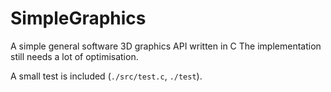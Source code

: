 SimpleGraphics
===
A simple general software 3D graphics API written in C
The implementation still needs a lot of optimisation.

A small test is included (`./src/test.c`, `./test`).
